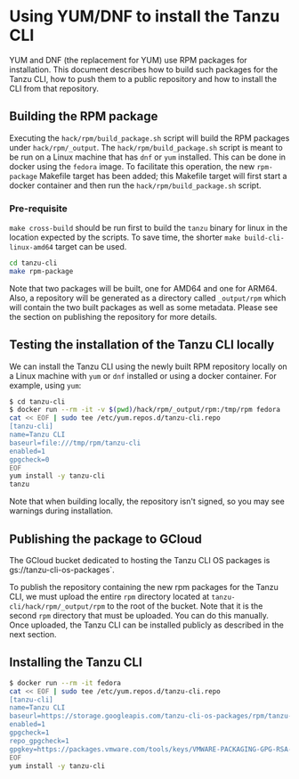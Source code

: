 # Using YUM/DNF to install the Tanzu CLI

YUM and DNF (the replacement for YUM) use RPM packages for installation. This
document describes how to build such packages for the Tanzu CLI, how to push
them to a public repository and how to install the CLI from that repository.

## Building the RPM package

Executing the `hack/rpm/build_package.sh` script will build the RPM packages
under `hack/rpm/_output`. The `hack/rpm/build_package.sh` script is meant to
be run on a Linux machine that has `dnf` or `yum` installed.
This can be done in docker using the `fedora` image. To facilitate this
operation, the new `rpm-package` Makefile target has been added; this Makefile
target will first start a docker container and then run the
`hack/rpm/build_package.sh` script.

### Pre-requisite

`make cross-build` should be run first to build the `tanzu` binary for linux
in the location expected by the scripts.  To save time, the shorter
`make build-cli-linux-amd64` target can be used.

```bash
cd tanzu-cli
make rpm-package
```

Note that two packages will be built, one for AMD64 and one for ARM64. Also, a
repository will be generated as a directory called `_output/rpm` which will
contain the two built packages as well as some metadata. Please see the section
on publishing the repository for more details.

## Testing the installation of the Tanzu CLI locally

We can install the Tanzu CLI using the newly built RPM repository locally on a
Linux machine with `yum` or `dnf` installed or using a docker container. For
example, using `yum`:

```bash
$ cd tanzu-cli
$ docker run --rm -it -v $(pwd)/hack/rpm/_output/rpm:/tmp/rpm fedora
cat << EOF | sudo tee /etc/yum.repos.d/tanzu-cli.repo
[tanzu-cli]
name=Tanzu CLI
baseurl=file:///tmp/rpm/tanzu-cli
enabled=1
gpgcheck=0
EOF
yum install -y tanzu-cli
tanzu
```

Note that when building locally, the repository isn't signed, so you may see warnings during installation.

## Publishing the package to GCloud

The GCloud bucket dedicated to hosting the Tanzu CLI OS packages is
gs://tanzu-cli-os-packages`.

To publish the repository containing the new rpm packages for the Tanzu CLI, we
must upload the entire `rpm` directory located at `tanzu-cli/hack/rpm/_output/rpm`
to the root of the bucket.  Note that it is the second `rpm` directory that must be
uploaded. You can do this manually. Once uploaded, the Tanzu CLI
can be installed publicly as described in the next section.

## Installing the Tanzu CLI

```bash
$ docker run --rm -it fedora
cat << EOF | sudo tee /etc/yum.repos.d/tanzu-cli.repo
[tanzu-cli]
name=Tanzu CLI
baseurl=https://storage.googleapis.com/tanzu-cli-os-packages/rpm/tanzu-cli
enabled=1
gpgcheck=1
repo_gpgcheck=1
gpgkey=https://packages.vmware.com/tools/keys/VMWARE-PACKAGING-GPG-RSA-KEY.pub
EOF
yum install -y tanzu-cli
```
